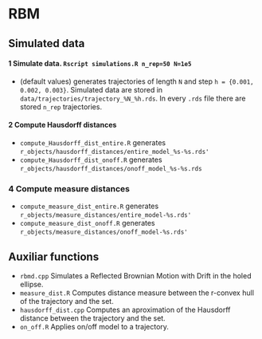 # RBM

## Simulated data

#### 1 Simulate data.  `Rscript simulations.R n_rep=50 N=1e5`
* (default values) generates trajectories of length `N` and step `h = {0.001, 0.002, 0.003}`. Simulated data are stored in `data/trajectories/trajectory_%N_%h.rds`. In every `.rds` file there are stored `n_rep` trajectories.

#### 2 Compute Hausdorff distances
* `compute_Hausdorff_dist_entire.R` generates `r_objects/hausdorff_distances/entire_model_%s-%s.rds'`
* `compute_Hausdorff_dist_onoff.R` generates `r_objects/hausdorff_distances/onoff_model_%s-%s.rds`

### 4 Compute measure distances

* `compute_measure_dist_entire.R` generates `r_objects/measure_distances/entire_model-%s.rds'`
* `compute_measure_dist_onoff.R` generates `r_objects/measure_distances/onoff_model-%s.rds'`


## Auxiliar functions

* `rbmd.cpp` Simulates a Reflected Brownian Motion with Drift in the holed ellipse.
* `measure_dist.R` Computes distance measure between the r-convex hull of the trajectory and the set.
* `hausdorff_dist.cpp` Computes an aproximation of the Hausdorff distance between the trajectory and the set.
* `on_off.R` Applies on/off model to a trajectory.
